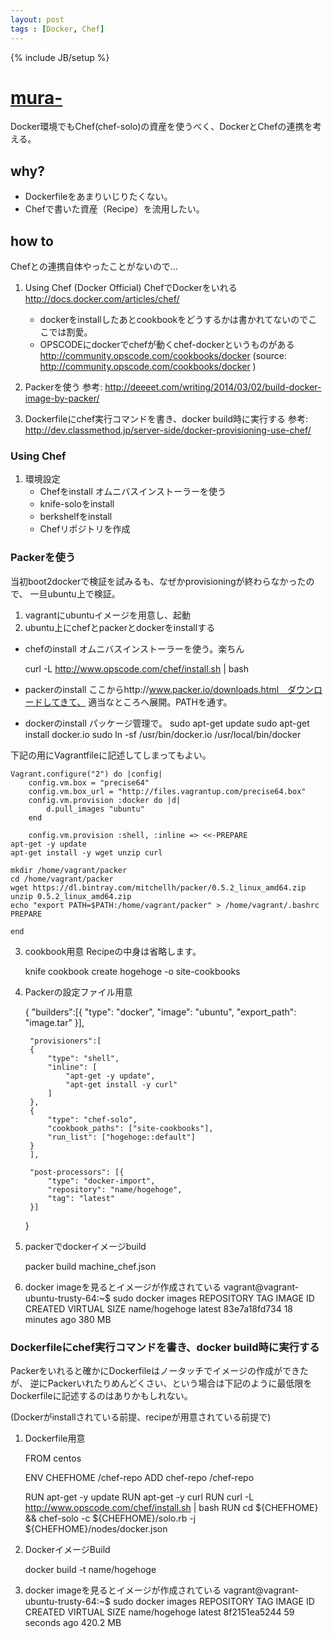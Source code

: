 ```yaml
---
layout: post
tags : [Docker, Chef]
---
```

{% include JB/setup %}

# [mura-](https://github.com/mura-)

Docker環境でもChef(chef-solo)の資産を使うべく、DockerとChefの連携を考える。

## why?
* Dockerfileをあまりいじりたくない。
* Chefで書いた資産（Recipe）を流用したい。

## how to
Chefとの連携自体やったことがないので...

1. Using Chef (Docker Official)  ChefでDockerをいれる
    http://docs.docker.com/articles/chef/
    * dockerをinstallしたあとcookbookをどうするかは書かれてないのでここでは割愛。
    * OPSCODEにdockerでchefが動くchef-dockerというものがある
        http://community.opscode.com/cookbooks/docker
        (source: http://community.opscode.com/cookbooks/docker )

2. Packerを使う
   参考: http://deeeet.com/writing/2014/03/02/build-docker-image-by-packer/

3. Dockerfileにchef実行コマンドを書き、docker build時に実行する
   参考: http://dev.classmethod.jp/server-side/docker-provisioning-use-chef/

### Using Chef
1. 環境設定
    * Chefをinstall
      オムニバスインストーラーを使う
    * knife-soloをinstall
    * berkshelfをinstall
    * Chefリポジトリを作成

### Packerを使う

当初boot2dockerで検証を試みるも、なぜかprovisioningが終わらなかったので、
一旦ubuntu上で検証。

1. vagrantにubuntuイメージを用意し、起動
2. ubuntu上にchefとpackerとdockerをinstallする
* chefのinstall
オムニバスインストーラーを使う。楽ちん

    curl -L http://www.opscode.com/chef/install.sh | bash

* packerのinstall
    ここからhttp://www.packer.io/downloads.html　ダウンロードしてきて、
    適当なところへ展開。PATHを通す。

* dockerのinstall
    パッケージ管理で。
    sudo apt-get update
    sudo apt-get install docker.io
    sudo ln -sf /usr/bin/docker.io /usr/local/bin/docker

下記の用にVagrantfileに記述してしまってもよい。

    Vagrant.configure("2") do |config|
        config.vm.box = "precise64"
        config.vm.box_url = "http://files.vagrantup.com/precise64.box"
        config.vm.provision :docker do |d|
            d.pull_images "ubuntu"
        end
    
        config.vm.provision :shell, :inline => <<-PREPARE
    apt-get -y update
    apt-get install -y wget unzip curl
    
    mkdir /home/vagrant/packer
    cd /home/vagrant/packer
    wget https://dl.bintray.com/mitchellh/packer/0.5.2_linux_amd64.zip
    unzip 0.5.2_linux_amd64.zip
    echo "export PATH=$PATH:/home/vagrant/packer" > /home/vagrant/.bashrc
    PREPARE
    
    end

3. cookbook用意
Recipeの中身は省略します。

    knife cookbook create hogehoge -o site-cookbooks

4. Packerの設定ファイル用意

    {
        "builders":[{
            "type": "docker",
            "image": "ubuntu",
            "export_path": "image.tar"
        }],

        "provisioners":[
        {
            "type": "shell",
            "inline": [
                "apt-get -y update",
                "apt-get install -y curl"
            ]
        },
        {
            "type": "chef-solo",
            "cookbook_paths": ["site-cookbooks"],
            "run_list": ["hogehoge::default"]
        }
        ],

        "post-processors": [{
            "type": "docker-import",
            "repository": "name/hogehoge",
            "tag": "latest"
        }]
    }

5. packerでdockerイメージbuild

    packer build machine_chef.json

6. docker imageを見るとイメージが作成されている
    vagrant@vagrant-ubuntu-trusty-64:~$ sudo docker images
    REPOSITORY           TAG                 IMAGE ID            CREATED             VIRTUAL SIZE
    name/hogehoge   latest                 83e7a18fd734        18 minutes ago      380 MB

### Dockerfileにchef実行コマンドを書き、docker build時に実行する
Packerをいれると確かにDockerfileはノータッチでイメージの作成ができたが、
逆にPackerいれたりめんどくさい、という場合は下記のように最低限をDockerfileに記述するのはありかもしれない。

(Dockerがinstallされている前提、recipeが用意されている前提で)
1. Dockerfile用意

    FROM centos
     
    ENV CHEFHOME /chef-repo
    ADD chef-repo /chef-repo
     
    RUN apt-get -y update
    RUN apt-get -y curl
    RUN curl -L http://www.opscode.com/chef/install.sh | bash
    RUN cd ${CHEFHOME} && chef-solo -c ${CHEFHOME}/solo.rb -j ${CHEFHOME}/nodes/docker.json

2. DockerイメージBuild

    docker build -t name/hogehoge

3. docker imageを見るとイメージが作成されている
    vagrant@vagrant-ubuntu-trusty-64:~$ sudo docker images
    REPOSITORY           TAG                 IMAGE ID            CREATED             VIRTUAL SIZE
    name/hogehoge            latest              8f2151ea5244        59 seconds ago      420.2 MB
